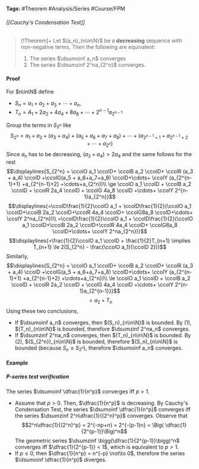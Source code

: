 **Tags:** #Theorem #Analysis/Series #Course/FPM
###### [[Cauchy's Condensation Test]]
> [!Theorem]+
> Let $(a_n)_{n\in\N}$ be a **decreasing** sequence with non-negative terms. Then the following are equivalent:
> 1. The series $\dsumoinf a_n$ converges 
> 2. The series $\dsumzinf 2^na_{2^n}$ converges.

#### Proof
For $n\in\N$ define
- $S_n = a_1 + a_2 + a_3 + \cdots + a_n$,
- $T_n = A_1 + 2a_2 + 4a_4 + 8a_8 + \cdots + 2^{n-1}a_{2^{n-1}}$

Group the terms in $S_{2^n}$ like
$$S_{2^n} = a_1 + a_2 + (a_3 + a_4) + (a_5 + a_6+a_7+a_8)+\cdots+(a_{2^{n-1}+1} +a_{2^{n-1}+2} +\cdots+a_{2^n})$$
Since $a_n$ has to be decreasing, $(a_3+a_4) > 2a_4$ and the same follows for the rest
$$\displaylines{S_{2^n} = \ccolO a_1 \ccolD+ \ccolB a_2 \ccolD+ \ccolR (a_3 + a_4) \ccolD +\ccolG(a_5 + a_6+a_7+a_8) \ccolD+\cdots+ \ccolY (a_{2^{n-1}+1} +a_{2^{n-1}+2} +\cdots+a_{2^n})\\
\ge \ccolO a_1 \ccolD + \ccolB a_2 \ccolD + \ccolR 2a_4 \ccolD + \ccolG 4a_8 \ccolD +\cdots+ \ccolY 2^{n-1}a_{2^n}}$$
$$\displaylines{=\ccolD\frac{1}{2}\ccolO a_1 + \ccolD\frac{1}{2}(\ccolO a_1 \ccolD+\ccolB 2a_2 \ccolD+\ccolR 4a_4 \ccolD+ \ccolG8a_8 \ccolD+\cdots+ \ccolY 2^na_{2^n})\\
=\ccolD\frac{1}{2}\ccolO a_1 + \ccolD\frac{1}{2}(\ccolO a_1 \ccolD+\ccolB 2a_2 \ccolD+\ccolR 4a_4 \ccolD+ \ccolG8a_8 \ccolD+\cdots+ \ccolY 2^na_{2^n})}$$
$$\displaylines{=\frac{1}{2}\ccolO a_1 \ccolD + \frac{1}{2}T_{n+1} \implies T_{n+1} \le 2(S_{2^n} - \frac{\ccolO a_1}{\ccolD 2})}$$
Similarly,
$$\displaylines{S_{2^n} = \ccolO a_1 \ccolD+ \ccolB a_2 \ccolD+ \ccolR (a_3 + a_4) \ccolD +\ccolG(a_5 + a_6+a_7+a_8) \ccolD+\cdots+ \ccolY (a_{2^{n-1}+1} +a_{2^{n-1}+2} +\cdots+a_{2^n})\\
\le \ccolO a_1 \ccolD + \ccolB a_2 \ccolD + \ccolR 2a_2 \ccolD + \ccolG 4a_4 \ccolD +\cdots+ \ccolY 2^{n-1}a_{2^{n-1}}}$$
$$= a_2 + T_n$$
Using these two conclusions,
- If $\dsumoinf a_n$ converges, then $(S_n)_{n\in\N}$ is bounded. By (1), $(T_n)_{n\in\N}$ is bounded, therefore $\dsumzinf 2^na_n$ converges.
- If $\dsumzinf 2^na_n$ converges, then $(T_n)_{n\in\N}$ is bounded. By (2), $(S_{2^n})_{n\in\N}$ is bounded, therefore $(S_n)_{n\in\N}$ is bounded (because $S_n \le S_{2^n}$), therefore $\dsumoinf a_n$ converges.
#### Example
##### P-series test verification
The series $\dsumoinf \dfrac{1}{n^p}$ converges iff $p > 1$.
- Assume that $p > 0$. Then, $\dfrac{1}{n^p}$ is decreasing. By Cauchy's Condensation Test, the series $\dsumoinf \dfrac{1}{n^p}$ converges iff the series $\dsumzinf 2^n\dfrac{1}{(2^n)^p}$ converges. Observe that
$$2^n\dfrac{1}{(2^n)^p} = 2^{-np+n} = 2^{-(p-1)n} = \Big( \dfrac{1}{2^{p-1}}\Big)^n$$
  The geometric series $\dsumzinf \bigg(\dfrac{1}{2^{p-1}}\bigg)^n$ converges iff $\dfrac{1}{2^{p-1}} < 1$, which is equivalent to $p>1$.
- If $p\le0$, then $\dfrac{1}{n^p} = n^{-p} \not\to 0$, therefore the series $\dsumoinf \dfrac{1}{n^p}$ diverges.